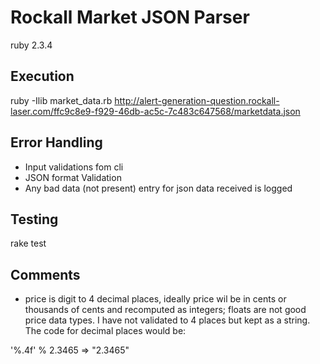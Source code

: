 Rockall Market JSON Parser
==========================
ruby 2.3.4
 
Execution
---------

ruby -Ilib market_data.rb http://alert-generation-question.rockall-laser.com/ffc9c8e9-f929-46db-ac5c-7c483c647568/marketdata.json

Error Handling
--------------
- Input validations fom cli
- JSON format Validation
- Any bad data (not present) entry for json data received is logged

Testing
-------

rake test

Comments
--------
- price is digit to 4 decimal places, ideally price wil be in cents or thousands of cents and recomputed as integers; floats are not good price data types. I have not validated to 4 places but kept as a string. The code for decimal places would be:

'%.4f' % 2.3465
=> "2.3465"
